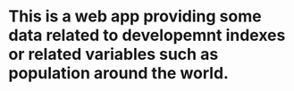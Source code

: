 # This is a web app providing some data related to developemnt indexes or related variables such as population around the world.
